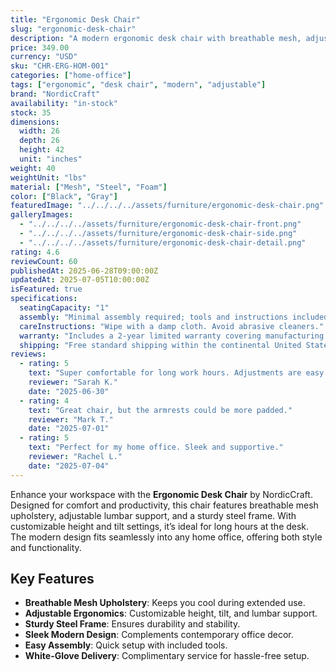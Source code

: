 ```yaml
---
title: "Ergonomic Desk Chair"
slug: "ergonomic-desk-chair"
description: "A modern ergonomic desk chair with breathable mesh, adjustable lumbar support, and a sturdy steel frame—designed for comfort and productivity in any home office."
price: 349.00
currency: "USD"
sku: "CHR-ERG-HOM-001"
categories: ["home-office"]
tags: ["ergonomic", "desk chair", "modern", "adjustable"]
brand: "NordicCraft"
availability: "in-stock"
stock: 35
dimensions:
  width: 26
  depth: 26
  height: 42
  unit: "inches"
weight: 40
weightUnit: "lbs"
material: ["Mesh", "Steel", "Foam"]
color: ["Black", "Gray"]
featuredImage: "../../../../assets/furniture/ergonomic-desk-chair.png"
galleryImages:
  - "../../../../assets/furniture/ergonomic-desk-chair-front.png"
  - "../../../../assets/furniture/ergonomic-desk-chair-side.png"
  - "../../../../assets/furniture/ergonomic-desk-chair-detail.png"
rating: 4.6
reviewCount: 60
publishedAt: 2025-06-28T09:00:00Z
updatedAt: 2025-07-05T10:00:00Z
isFeatured: true
specifications:
  seatingCapacity: "1"
  assembly: "Minimal assembly required; tools and instructions included."
  careInstructions: "Wipe with a damp cloth. Avoid abrasive cleaners."
  warranty: "Includes a 2-year limited warranty covering manufacturing defects."
  shipping: "Free standard shipping within the continental United States."
reviews:
  - rating: 5
    text: "Super comfortable for long work hours. Adjustments are easy to use."
    reviewer: "Sarah K."
    date: "2025-06-30"
  - rating: 4
    text: "Great chair, but the armrests could be more padded."
    reviewer: "Mark T."
    date: "2025-07-01"
  - rating: 5
    text: "Perfect for my home office. Sleek and supportive."
    reviewer: "Rachel L."
    date: "2025-07-04"
---
```


Enhance your workspace with the **Ergonomic Desk Chair** by NordicCraft. Designed for comfort and productivity, this chair features breathable mesh upholstery, adjustable lumbar support, and a sturdy steel frame. With customizable height and tilt settings, it’s ideal for long hours at the desk. The modern design fits seamlessly into any home office, offering both style and functionality.

## Key Features

- **Breathable Mesh Upholstery**: Keeps you cool during extended use.
- **Adjustable Ergonomics**: Customizable height, tilt, and lumbar support.
- **Sturdy Steel Frame**: Ensures durability and stability.
- **Sleek Modern Design**: Complements contemporary office decor.
- **Easy Assembly**: Quick setup with included tools.
- **White-Glove Delivery**: Complimentary service for hassle-free setup.
